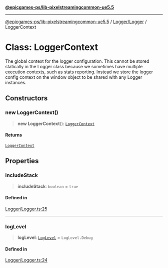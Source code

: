 [**@epicgames-ps/lib-pixelstreamingcommon-ue5.5**](../../../README.md)

***

[@epicgames-ps/lib-pixelstreamingcommon-ue5.5](../../../README.md) / [Logger/Logger](../README.md) / LoggerContext

# Class: LoggerContext

The global context for the logger configuration.
This cannot be stored statically in the Logger class because we sometimes have multiple execution
contexts, such as stats reporting. Instead we store the logger config context on the window object
to be shared with any Logger instances.

## Constructors

### new LoggerContext()

> **new LoggerContext**(): [`LoggerContext`](LoggerContext.md)

#### Returns

[`LoggerContext`](LoggerContext.md)

## Properties

### includeStack

> **includeStack**: `boolean` = `true`

#### Defined in

[Logger/Logger.ts:25](https://github.com/mcottontensor/PixelStreamingInfrastructure/blob/457a0dc3b3c9a47385d92ffbc69496977cee683b/Common/src/Logger/Logger.ts#L25)

***

### logLevel

> **logLevel**: [`LogLevel`](../enumerations/LogLevel.md) = `LogLevel.Debug`

#### Defined in

[Logger/Logger.ts:24](https://github.com/mcottontensor/PixelStreamingInfrastructure/blob/457a0dc3b3c9a47385d92ffbc69496977cee683b/Common/src/Logger/Logger.ts#L24)
